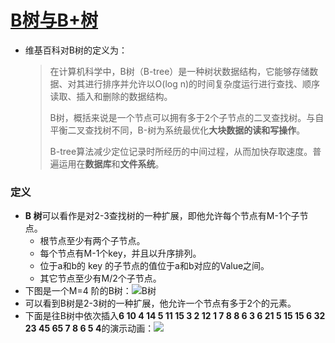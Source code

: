 # [B树与B+树](http://www.cnblogs.com/yangecnu/p/Introduce-B-Tree-and-B-Plus-Tree.html)

- 维基百科对B树的定义为：

  > 在计算机科学中，B树（B-tree）是一种树状数据结构，它能够存储数据、对其进行排序并允许以O(log n)的时间复杂度运行进行查找、顺序读取、插入和删除的数据结构。
  >
  > B树，概括来说是一个节点可以拥有多于2个子节点的二叉查找树。与自平衡二叉查找树不同，B-树为系统最优化**大块数据的读和写操作**。
  >
  > B-tree算法减少定位记录时所经历的中间过程，从而加快存取速度。普遍运用在**数据库**和**文件系统**。

### 定义

- **B 树**可以看作是对2-3查找树的一种扩展，即他允许每个节点有M-1个子节点。
  - 根节点至少有两个子节点。
  - 每个节点有M-1个key，并且以升序排列。
  - 位于a和b的 key 的子节点的值位于a和b对应的Value之间。
  - 其它节点至少有M/2个子节点。
- 下图是一个M=4 阶的B树：![B树](https://github.com/walmt/interview_questions/blob/master/%E7%AE%97%E6%B3%95&%E6%95%B0%E6%8D%AE%E7%BB%93%E6%9E%84/img/1.png?raw=true)
- 可以看到B树是2-3树的一种扩展，他允许一个节点有多于2个的元素。
- 下面是往B树中依次插入**6 10 4 14 5 11 15 3 2 12 1 7 8 8 6 3 6 21 5 15 15 6 32 23 45 65 7 8 6 5 4**的演示动画：![](https://github.com/walmt/interview_questions/blob/master/%E7%AE%97%E6%B3%95&%E6%95%B0%E6%8D%AE%E7%BB%93%E6%9E%84/img/1.gif?raw=true)